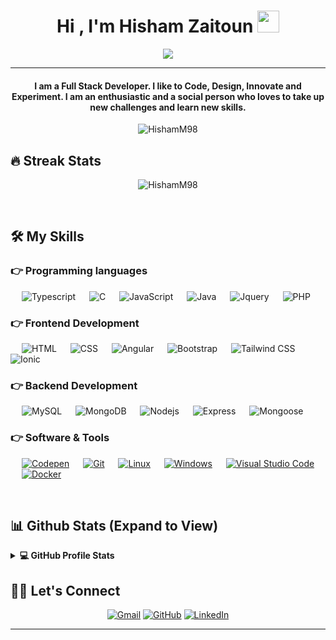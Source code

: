 <h1 align="center">Hi , I'm Hisham Zaitoun <img src="https://media.giphy.com/media/hvRJCLFzcasrR4ia7z/giphy.gif" width="35"></h1>
<p align="center">
  <a href="https://github.com/DenverCoder1/readme-typing-svg"><img src="https://readme-typing-svg.herokuapp.com?lines=Full+Stack+Web+Developer;Software%20Engineer;Always%20learning%20new%20things&center=true&width=500&height=50"></a>
</p>
<hr/>
<h4 align="center">I am a Full Stack Developer. I like to Code, Design, Innovate and Experiment. I am an enthusiastic and a social person who loves to take up new challenges and learn new skills.</h4>

<p align="center"> <img src="https://komarev.com/ghpvc/?username=HishamM98&label=Profile%20views&color=0e75b6&style=plastic" alt="HishamM98" /> </p> 

## 🔥 Streak Stats
<p align="center"><img src="https://github-readme-streak-stats.herokuapp.com/?user=HishamM98&theme=algolia" alt="HishamM98"  /></p><br>


## 🛠️ My Skills

### 👉 Programming languages

<p align="left"> 
  &emsp; 
      <img alt="Typescript" src="https://img.shields.io/badge/TypeScript%20-%232370ED.svg?logo=typescript&logoColor=white">
  &emsp;
      <img alt="C" src="https://img.shields.io/badge/C%20-%2300599C.svg?logo=c%2B%2B&logoColor=white">
  &emsp;
     <img alt="JavaScript" src="https://img.shields.io/badge/JavaScript%20-%23F7DF1E.svg?logo=javascript&logoColor=black">
  &emsp;
    <img alt="Java" src="https://img.shields.io/badge/Java-%23007396.svg?logo=java&logoColor=white">
  &emsp;
    <img alt="Jquery" src="https://img.shields.io/badge/JQuery%20-%2314354C.svg?logo=jquery&logoColor=white">
  &emsp;
    <img alt="PHP" src="https://img.shields.io/badge/PHP-%23777BB4.svg?logo=php&logoColor=white"/>
</p>


### 👉 Frontend Development
<p align="left"> 
  &emsp; 
   <img alt="HTML" src="https://img.shields.io/badge/HTML5%20-%23E34F26.svg?logo=html5&logoColor=white">
  &emsp;
    <img alt="CSS" src="https://img.shields.io/badge/CSS%20-%231572B6.svg?logo=css3&logoColor=white">
  &emsp;
    <img alt="Angular" src="https://img.shields.io/badge/Angular-%23333333.svg?logo=angular&logoColor=red"/>
    &emsp;
    <img alt="Bootstrap" src="https://img.shields.io/badge/Bootstrap-%23563D7C.svg?style=flat&logo=bootstrap&logoColor=white"/>
    &emsp;
    <img alt="Tailwind CSS" src="https://img.shields.io/badge/Tailwind-%23333333.svg?logo=tailwindcss&logoColor=blue"/>
    &emsp;
    <img alt="Ionic" src="https://img.shields.io/badge/Ionic-%23333333.svg?logo=ionic&logoColor=blue"/>
</p>


### 👉 Backend Development
<p align="left">
  &emsp;
    <img alt="MySQL" src="https://img.shields.io/badge/MySQL-%2300f.svg?style=flat&llogo=mysql&logoColor=white">
  &emsp;
    <img alt="MongoDB" src ="https://img.shields.io/badge/MongoDB-%2330a632.svg?style=flat&logo=mongodb&logoColor=white"/></a>
  &emsp;
    <img alt="Nodejs" src="https://img.shields.io/badge/NodeJS-%2330a632.svg?style=flat&llogo=nodedotjs&logoColor=white">
  &emsp;
    <img alt="Express" src="https://img.shields.io/badge/Express%20-%23430098.svg?logo=express&logoColor=white">  
  &emsp;
    <img alt="Mongoose" src ="https://img.shields.io/badge/Mongoose-%23316192.svg?logo=mongoose&logoColor=white">
 </p>

 ### 👉 Software & Tools

<p>
  &emsp;
    <a href="#"><img alt="Codepen" src="https://img.shields.io/badge/Codepen-000000.svg?logo=codepen&logoColor=white"></a>
  &emsp;
    <a href="#"><img alt="Git" src="https://img.shields.io/badge/Git%20-%23F05033.svg?logo=git&logoColor=white"></a>
  &emsp;
    <a href="#"><img alt="Linux" src="https://img.shields.io/badge/Linux-FCC624?style=flat&logo=linux&logoColor=black"></a>
    &emsp;
    <a href="#"><img alt="Windows" src="https://img.shields.io/badge/Windows-0078d7.svg?logo=windows&logoColor=white"></a>
  &emsp;
    <a href="#"><img alt="Visual Studio Code" src="https://img.shields.io/badge/Visual%20Studio%20Code-0078d7.svg?logo=visual-studio-code&logoColor=white"></a>
    &emsp;
    <a href="#"><img alt="Docker" src="https://img.shields.io/badge/Docker-ffffff.svg?logo=docker&logoColor=blue"></a>
</p><br/>

## 📊 Github Stats (Expand to View) 

<details> 
  <summary><b>💻 GitHub Profile Stats</b></summary>
  <br/>
  <p align="center">
    <a href="https://github.com/anuraghazra/github-readme-stats"><img alt="Hisham's Github Stats" src="https://github-readme-stats.vercel.app/api?username=HishamM98&show_icons=true&count_private=true&theme=algolia" height="192px"/></a>
<br/>
  &nbsp;
	  <img src="https://github-readme-stats.vercel.app/api/top-langs?username=HishamM98&show_icons=true&locale=en&layout=compact&theme=algolia" alt="HishamM98" height="192px"/>
  <br/>
  <b>Note:</b> Top languages is only a metric of the languages my public code consists of and doesn't reflect experience or skill level.
  </p>
</details>



## 🙋‍♀️ Let's Connect
<p align="center">
<!--   <a href="#"><img src="https://img.icons8.com/bubbles/50/000000/web.png" alt="Website"/></a> -->
	<a href="mailto:hishammzaitoun@gmail.com"><img src="https://img.icons8.com/bubbles/50/000000/gmail.png" alt="Gmail"/></a>
	<a href="https://github.com/HishamM98"><img src="https://img.icons8.com/bubbles/50/000000/github.png" alt="GitHub"/></a>
	<a href="https://www.linkedin.com/in/hmzaitoun/"><img src="https://img.icons8.com/bubbles/50/000000/linkedin.png" alt="LinkedIn"/></a></p>

<hr/>
